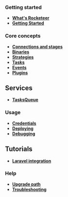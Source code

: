 ### Getting started

- **[What's Rocketeer](I-Introduction/Whats-Rocketeer.md)**
- **[Getting Started](I-Introduction/Getting-started.md)**

### Core concepts

- **[Connections and stages](II-Concepts/Connections-&-Stages.md)**
- **[Binaries](II-Concepts/Binaries.md)**
- **[Strategies](II-Concepts/Strategies.md)**
- **[Tasks](II-Concepts/Tasks.md)**
- **[Events](II-Concepts/Events.md)**
- **[Plugins](II-Concepts/Plugins.md)**

## Services

- **[TasksQueue](III-Services/TasksQueue.md)**

### Usage

- **[Credentials](IV-Usage/Credentials.md)**
- **[Deploying](IV-Usage/Deploying.md)**
- **[Debugging](IV-Usage/Debugging.md)**

## Tutorials

- **[Laravel integration](V-Tutorials/Laravel.md)**

### Help

- **[Upgrade path](VI-Help/Upgrade-Path.md)**
- **[Troubleshooting](VI-Help/Troubleshooting.md)**
